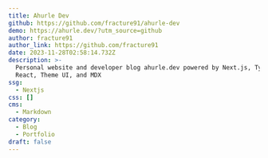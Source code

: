 ```yaml
---
title: Ahurle Dev
github: https://github.com/fracture91/ahurle-dev
demo: https://ahurle.dev/?utm_source=github
author: fracture91
author_link: https://github.com/fracture91
date: 2023-11-28T02:58:14.732Z
description: >-
  Personal website and developer blog ahurle.dev powered by Next.js, TypeScript,
  React, Theme UI, and MDX
ssg:
  - Nextjs
css: []
cms:
  - Markdown
category:
  - Blog
  - Portfolio
draft: false
---
```

